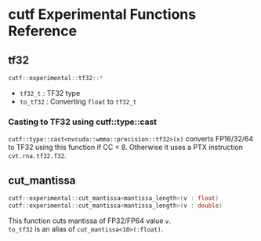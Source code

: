 # cutf Experimental Functions Reference

## tf32
```cpp
cutf::experimental::tf32::*
```

- `tf32_t` : TF32 type
- `to_tf32` : Converting `float` to `tf32_t`

### Casting to TF32 using cutf::type::cast
`cutf::type::cast<nvcuda::wmma::precision::tf32>(x)` converts FP16/32/64 to TF32 using this function if CC < 8.
Otherwise it uses a PTX instruction `cvt.rna.tf32.f32`.

## cut_mantissa
```cpp
cutf::experimental::cut_mantissa<mantissa_length>(v : float)
cutf::experimental::cut_mantissa<mantissa_length>(v : double)
```

This function cuts mantissa of FP32/FP64 value `v`.  
`to_tf32` is an alias of `cut_mantissa<10>(:float)`.
